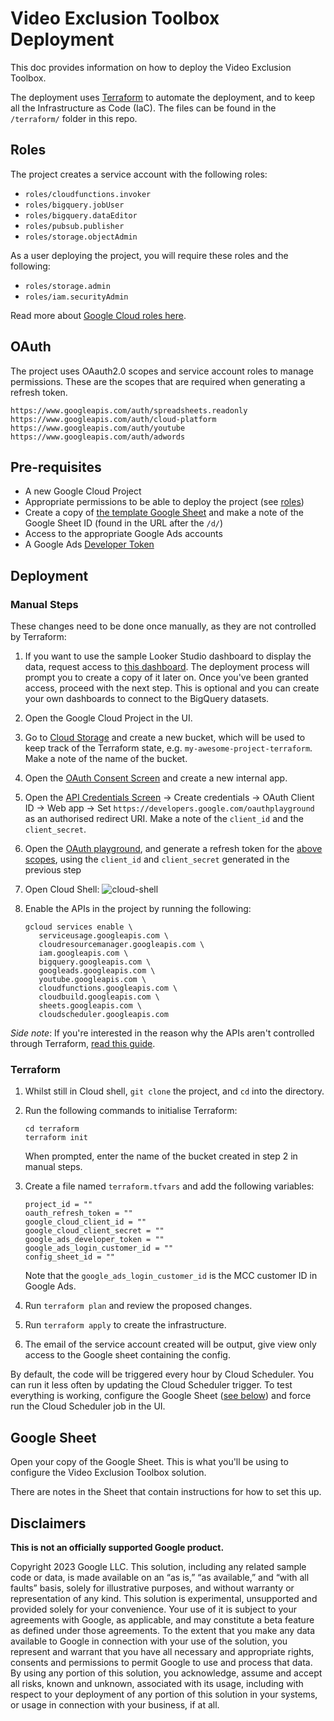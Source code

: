 # Video Exclusion Toolbox Deployment

This doc provides information on how to deploy the Video Exclusion Toolbox.

The deployment uses [Terraform](https://www.terraform.io/) to automate the
deployment, and to keep all the Infrastructure as Code (IaC). The files can be
found in the `/terraform/` folder in this repo.

## Roles
The project creates a service account with the following roles:

- `roles/cloudfunctions.invoker`
- `roles/bigquery.jobUser`
- `roles/bigquery.dataEditor`
- `roles/pubsub.publisher`
- `roles/storage.objectAdmin`

As a user deploying the project, you will require these roles and the following:

- `roles/storage.admin`
- `roles/iam.securityAdmin`

Read more about [Google Cloud roles here](
https://cloud.google.com/iam/docs/understanding-roles).

## OAuth
The project uses OAauth2.0 scopes and service account roles to manage
permissions. These are the scopes that are required when generating a refresh
token.

```
https://www.googleapis.com/auth/spreadsheets.readonly
https://www.googleapis.com/auth/cloud-platform
https://www.googleapis.com/auth/youtube
https://www.googleapis.com/auth/adwords
```

## Pre-requisites

- A new Google Cloud Project
- Appropriate permissions to be able to deploy the project (see [roles](#roles))
- Create a copy of [the template Google Sheet](https://docs.google.com/spreadsheets/d/131Lfxw54bath7bsyhAcMHLG99rKkhL9XSTtMPsnZNTk/copy?usp=sharing&resourcekey=0-FtYQ8IxkFXRNQwim61iQbQ)
  and make a note of the Google Sheet ID (found in the URL after the `/d/`)
- Access to the appropriate Google Ads accounts
- A Google Ads [Developer Token](
  https://developers.google.com/google-ads/api/docs/first-call/dev-token)


## Deployment

### Manual Steps
These changes need to be done once manually, as they are not controlled by Terraform:

1. If you want to use the sample Looker Studio dashboard to display the data, 
   request access to [this dashboard](https://lookerstudio.google.com/c/reporting/2194043e-84bb-432b-b3e6-0553369745be). The deployment process will prompt you to create a copy of it later on. Once you've been granted access, proceed with the next step. This is optional and you can create your own dashboards to connect to the BigQuery datasets.
1. Open the Google Cloud Project in the UI.
1. Go to [Cloud Storage](https://console.cloud.google.com/storage/browser) and
   create a new bucket, which will be used to keep track of the Terraform state,
   e.g. `my-awesome-project-terraform`. Make a note of the name of the bucket.
1. Open the [OAuth Consent Screen](
   https://console.cloud.google.com/apis/credentials/consent) and create a new
   internal app.
1. Open the [API Credentials Screen](
   https://console.cloud.google.com/apis/credentials) -> Create credentials ->
   OAuth Client ID -> Web app -> Set
   `https://developers.google.com/oauthplayground` as an authorised redirect
   URI. Make a note of the `client_id` and the `client_secret`.
1. Open the [OAuth playground](https://developers.google.com/oauthplayground/#step1&scopes=https%3A//www.googleapis.com/auth/spreadsheets.readonly%20https%3A//www.googleapis.com/auth/cloud-platform%20https%3A//www.googleapis.com/auth/youtube%20https%3A//www.googleapis.com/auth/adwords&useDefaultOauthCred=checked),
   and generate a refresh token for the [above scopes](#oauth), using the
   `client_id` and `client_secret` generated in the previous step
1. Open Cloud Shell:
   ![cloud-shell](./images/cloud-shell.png)
1. Enable the APIs in the project by running the following:

   ```
   gcloud services enable \ 
      serviceusage.googleapis.com \
      cloudresourcemanager.googleapis.com \
      iam.googleapis.com \
      bigquery.googleapis.com \
      googleads.googleapis.com \
      youtube.googleapis.com \
      cloudfunctions.googleapis.com \
      cloudbuild.googleapis.com \
      sheets.googleapis.com \
      cloudscheduler.googleapis.com
   ```

_Side note_: If you're interested in the reason why the APIs aren't controlled
through Terraform, [read this guide](
https://medium.com/rockedscience/how-to-fully-automate-the-deployment-of-google-cloud-platform-projects-with-terraform-16c33f1fb31f).

### Terraform

1. Whilst still in Cloud shell, `git clone` the project, and `cd` into the
   directory.
1. Run the following commands to initialise Terraform:
   ```
   cd terraform
   terraform init
   ```
   When prompted, enter the name of the bucket created in step 2 in manual
   steps.

1. Create a file named `terraform.tfvars` and add the following variables:
   ```
   project_id = ""
   oauth_refresh_token = ""
   google_cloud_client_id = ""
   google_cloud_client_secret = ""
   google_ads_developer_token = ""
   google_ads_login_customer_id = ""
   config_sheet_id = ""
   ```
   Note that the `google_ads_login_customer_id` is the MCC customer ID in Google
   Ads.

1. Run `terraform plan` and review the proposed changes.
1. Run `terraform apply` to create the infrastructure.
1. The email of the service account created will be output, give view only
   access to the Google sheet containing the config.

By default, the code will be triggered every hour by Cloud Scheduler. You can run it less often by updating the Cloud Scheduler trigger.
To test everything is working, configure the Google Sheet ([see below](#google-sheet)) and force run the Cloud Scheduler job in the UI.


## Google Sheet

Open your copy of the Google Sheet. This is what you'll be using to configure
the Video Exclusion Toolbox solution.

There are notes in the Sheet that contain instructions for how to set this up.

## Disclaimers
__This is not an officially supported Google product.__

Copyright 2023 Google LLC. This solution, including any related sample code or
data, is made available on an “as is,” “as available,” and “with all faults”
basis, solely for illustrative purposes, and without warranty or representation
of any kind. This solution is experimental, unsupported and provided solely for
your convenience. Your use of it is subject to your agreements with Google, as
applicable, and may constitute a beta feature as defined under those agreements.
To the extent that you make any data available to Google in connection with your
use of the solution, you represent and warrant that you have all necessary and
appropriate rights, consents and permissions to permit Google to use and process
that data. By using any portion of this solution, you acknowledge, assume and
accept all risks, known and unknown, associated with its usage, including with
respect to your deployment of any portion of this solution in your systems, or
usage in connection with your business, if at all.